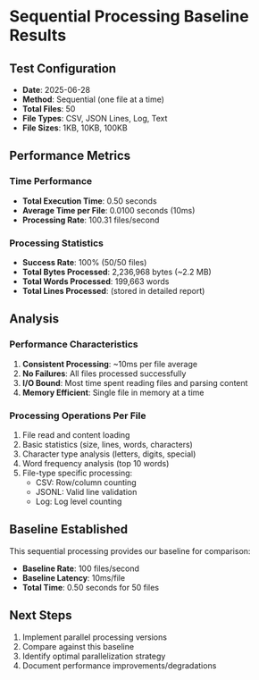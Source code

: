 # Sequential Processing Baseline Results

## Test Configuration
- **Date**: 2025-06-28
- **Method**: Sequential (one file at a time)
- **Total Files**: 50
- **File Types**: CSV, JSON Lines, Log, Text
- **File Sizes**: 1KB, 10KB, 100KB

## Performance Metrics

### Time Performance
- **Total Execution Time**: 0.50 seconds
- **Average Time per File**: 0.0100 seconds (10ms)
- **Processing Rate**: 100.31 files/second

### Processing Statistics
- **Success Rate**: 100% (50/50 files)
- **Total Bytes Processed**: 2,236,968 bytes (~2.2 MB)
- **Total Words Processed**: 199,663 words
- **Total Lines Processed**: (stored in detailed report)

## Analysis

### Performance Characteristics
1. **Consistent Processing**: ~10ms per file average
2. **No Failures**: All files processed successfully
3. **I/O Bound**: Most time spent reading files and parsing content
4. **Memory Efficient**: Single file in memory at a time

### Processing Operations Per File
1. File read and content loading
2. Basic statistics (size, lines, words, characters)
3. Character type analysis (letters, digits, special)
4. Word frequency analysis (top 10 words)
5. File-type specific processing:
   - CSV: Row/column counting
   - JSONL: Valid line validation
   - Log: Log level counting

## Baseline Established
This sequential processing provides our baseline for comparison:
- **Baseline Rate**: 100 files/second
- **Baseline Latency**: 10ms/file
- **Total Time**: 0.50 seconds for 50 files

## Next Steps
1. Implement parallel processing versions
2. Compare against this baseline
3. Identify optimal parallelization strategy
4. Document performance improvements/degradations